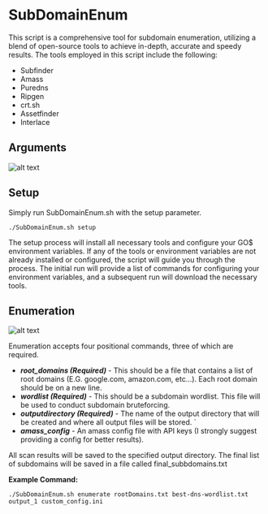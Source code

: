 # SubDomainEnum
This script is a comprehensive tool for subdomain enumeration, utilizing a blend of open-source tools to achieve in-depth, accurate and speedy results. The tools employed in this script include the following:
* Subfinder
* Amass
* Puredns
* Ripgen
* crt.sh
* Assetfinder
* Interlace


## Arguments
![alt text](https://github.com/antroguy/SubDomainEnum/blob/main/images/Arguments.png)

## Setup
Simply run SubDomainEnum.sh with the setup parameter.
```
./SubDomainEnum.sh setup
```

The setup process will install all necessary tools and configure your GO$ environment variables. If any of the tools or environment variables are not already installed or configured, the script will guide you through the process. The initial run will provide a list of commands for configuring your environment variables, and a subsequent run will download the necessary tools.

## Enumeration
![alt text](https://github.com/antroguy/SubDomainEnum/blob/main/images/Enumerate.png)

Enumeration accepts four positional commands, three of which are required. 
 
 - ***root_domains (Required)*** - This should be a file that contains a list of root domains (E.G. google.com, amazon.com, etc...). Each root domain should be on a new line. 
 -  ***wordlist (Required)***     - This should be a subdomain wordlist. This file will be used to conduct subdomain bruteforcing.
 - ***outputdirectory (Required)***  - The name of the output directory that will be created and where all output files will be stored. `
 - ***amass_config***  - An amass config file with API keys (I strongly suggest providing a config for better results). 

All scan results will be saved to the specified output directory. The final list of subdomains will be saved in a file called final_subbdomains.txt

**Example Command:**
```
./SubDomainEnum.sh enumerate rootDomains.txt best-dns-wordlist.txt output_1 custom_config.ini
```
